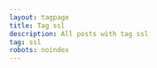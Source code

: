 ```yaml
---
layout: tagpage
title: Tag ssl
description: All posts with tag ssl
tag: ssl
robots: noindex
---
```


